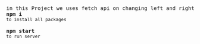 <pre>
in this Project we uses fetch api on changing left and right option so that data will receive on the frontend should be updated.we can also use single fetch but we not receive updated data
<b>npm i </b>
<small>to install all packages</small>

<b>npm start </b>
<small>to run server</small>
</pre>

